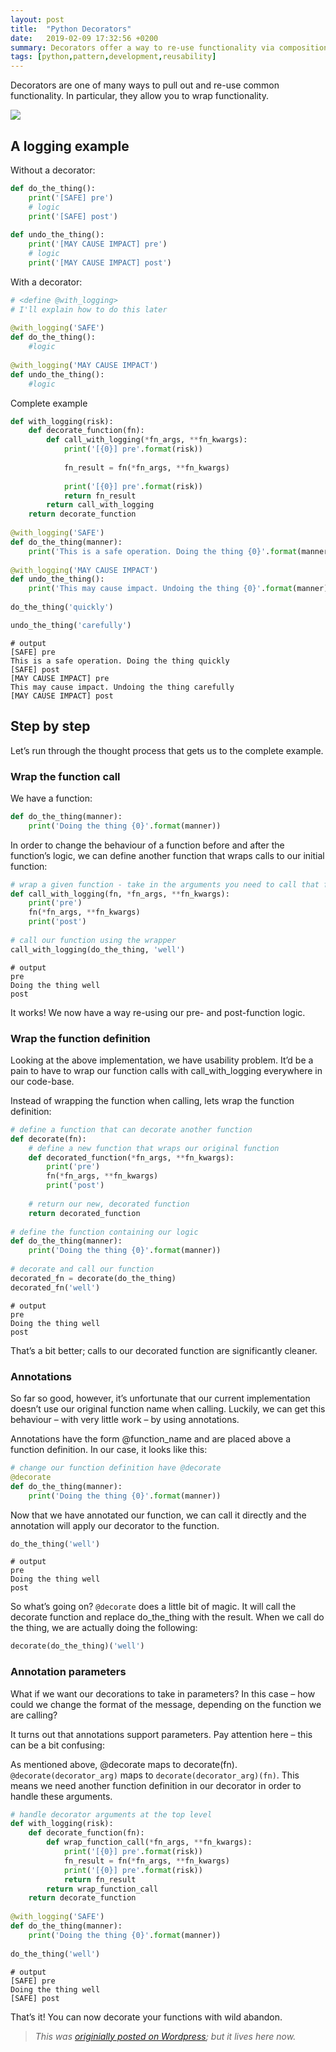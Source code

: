 ```yaml
---
layout: post
title:  "Python Decorators"
date:   2019-02-09 17:32:56 +0200
summary: Decorators offer a way to re-use functionality via composition. Here's a step-by-step introduction to them in Python.
tags: [python,pattern,development,reusability]
---
```


Decorators are one of many ways to pull out and re-use common functionality. In particular, they allow you to wrap functionality.

![](/assets/decorator-burger.svg)


## A logging example

Without a decorator:

```python
def do_the_thing():
    print('[SAFE] pre')
    # logic
    print('[SAFE] post')
 
def undo_the_thing():
    print('[MAY CAUSE IMPACT] pre')
    # logic
    print('[MAY CAUSE IMPACT] post')
```

With a decorator:

```python
# <define @with_logging>
# I'll explain how to do this later
 
@with_logging('SAFE')
def do_the_thing():
    #logic
 
@with_logging('MAY CAUSE IMPACT')
def undo_the_thing():
    #logic
```

Complete example

```python
def with_logging(risk):
    def decorate_function(fn):
        def call_with_logging(*fn_args, **fn_kwargs):
            print('[{0}] pre'.format(risk))
 
            fn_result = fn(*fn_args, **fn_kwargs)
 
            print('[{0}] pre'.format(risk))
            return fn_result
        return call_with_logging
    return decorate_function
 
@with_logging('SAFE') 
def do_the_thing(manner):
    print('This is a safe operation. Doing the thing {0}'.format(manner))
 
@with_logging('MAY CAUSE IMPACT') 
def undo_the_thing():
    print('This may cause impact. Undoing the thing {0}'.format(manner))
 
do_the_thing('quickly')

undo_the_thing('carefully')
```
```text
# output
[SAFE] pre
This is a safe operation. Doing the thing quickly
[SAFE] post
[MAY CAUSE IMPACT] pre
This may cause impact. Undoing the thing carefully
[MAY CAUSE IMPACT] post
```

## Step by step
Let’s run through the thought process that gets us to the complete example.

### Wrap the function call
We have a function:

```python
def do_the_thing(manner):
    print('Doing the thing {0}'.format(manner))
```

In order to change the behaviour of a function before and after the function’s logic, we can define another function that wraps calls to our initial function:

```python
# wrap a given function - take in the arguments you need to call that function
def call_with_logging(fn, *fn_args, **fn_kwargs):
    print('pre')
    fn(*fn_args, **fn_kwargs)
    print('post')
 
# call our function using the wrapper
call_with_logging(do_the_thing, 'well')
```
```text
# output
pre
Doing the thing well
post
```

It works! We now have a way re-using our pre- and post-function logic.

### Wrap the function definition

Looking at the above implementation, we have usability problem. It’d be a pain to have to wrap our function calls with call_with_logging everywhere in our code-base.

Instead of wrapping the function when calling, lets wrap the function definition:

```python
# define a function that can decorate another function
def decorate(fn):
    # define a new function that wraps our original function
    def decorated_function(*fn_args, **fn_kwargs):
        print('pre')
        fn(*fn_args, **fn_kwargs)
        print('post')
 
    # return our new, decorated function
    return decorated_function
 
# define the function containing our logic
def do_the_thing(manner):
    print('Doing the thing {0}'.format(manner))
 
# decorate and call our function
decorated_fn = decorate(do_the_thing)
decorated_fn('well')
```
```text
# output
pre
Doing the thing well
post
```

That’s a bit better; calls to our decorated function are significantly cleaner.

### Annotations

So far so good, however, it’s unfortunate that our current implementation doesn’t use our original function name when calling. Luckily, we can get this behaviour – with very little work – by using annotations.

Annotations have the form @function_name and are placed above a function definition. In our case, it looks like this:

```python
# change our function definition have @decorate
@decorate
def do_the_thing(manner):
    print('Doing the thing {0}'.format(manner))
```

Now that we have annotated our function, we can call it directly and the annotation will apply our decorator to the function.

```python
do_the_thing('well')
```
```text
# output
pre
Doing the thing well
post
```

So what’s going on?
`@decorate` does a little bit of magic. It will call the decorate function and replace do_the_thing with the result. When we call do the thing, we are actually doing the following:

```python
decorate(do_the_thing)('well')
```

### Annotation parameters

What if we want our decorations to take in parameters? In this case – how could we change the format of the message, depending on the function we are calling?

It turns out that annotations support parameters. Pay attention here – this can be a bit confusing:

As mentioned above, @decorate maps to decorate(fn).
`@decorate(decorator_arg)` maps to `decorate(decorator_arg)(fn)`.
This means we need another function definition in our decorator in order to handle these arguments.

```python
# handle decorator arguments at the top level
def with_logging(risk):
    def decorate_function(fn):
        def wrap_function_call(*fn_args, **fn_kwargs):
            print('[{0}] pre'.format(risk))
            fn_result = fn(*fn_args, **fn_kwargs)
            print('[{0}] pre'.format(risk))
            return fn_result
        return wrap_function_call
    return decorate_function
 
@with_logging('SAFE') 
def do_the_thing(manner):
    print('Doing the thing {0}'.format(manner))
 
do_the_thing('well')
```
```
# output
[SAFE] pre
Doing the thing well
[SAFE] post
```

That’s it! You can now decorate your functions with wild abandon.

> *This was [originially posted on Wordpress](https://xpcoffee.wordpress.com/2017/09/23/python-decorators/); but it lives here now.*

